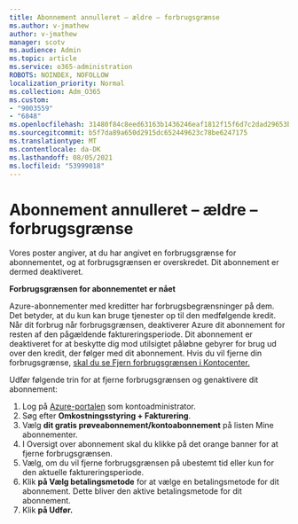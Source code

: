 ```yaml
---
title: Abonnement annulleret – ældre – forbrugsgrænse
ms.author: v-jmathew
author: v-jmathew
manager: scotv
ms.audience: Admin
ms.topic: article
ms.service: o365-administration
ROBOTS: NOINDEX, NOFOLLOW
localization_priority: Normal
ms.collection: Adm_O365
ms.custom:
- "9003559"
- "6848"
ms.openlocfilehash: 31480f84c8eed63163b1436246eaf1812f15f6d7c2dad29653b2019f8a15f1af
ms.sourcegitcommit: b5f7da89a650d2915dc652449623c78be6247175
ms.translationtype: MT
ms.contentlocale: da-DK
ms.lasthandoff: 08/05/2021
ms.locfileid: "53999018"
---
```

# <a name="subscription-cancelled---legacy---spending-limit"></a>Abonnement annulleret – ældre – forbrugsgrænse

Vores poster angiver, at du har angivet en forbrugsgrænse for abonnementet, og at forbrugsgrænsen er overskredet. Dit abonnement er dermed deaktiveret.

**Forbrugsgrænsen for abonnementet er nået**

Azure-abonnementer med kreditter har forbrugsbegrænsninger på dem. Det betyder, at du kun kan bruge tjenester op til den medfølgende kredit. Når dit forbrug når forbrugsgrænsen, deaktiverer Azure dit abonnement for resten af den pågældende faktureringsperiode. Dit abonnement er deaktiveret for at beskytte dig mod utilsigtet påløbne gebyrer for brug ud over den kredit, der følger med dit abonnement. Hvis du vil fjerne din forbrugsgrænse, [skal du se Fjern forbrugsgrænsen i Kontocenter.](https://docs.microsoft.com/azure/cost-management-billing/manage/spending-limit#remove)

Udfør følgende trin for at fjerne forbrugsgrænsen og genaktivere dit abonnement:

1. Log på [Azure-portalen](https://portal.azure.com/) som kontoadministrator.
2. Søg efter **Omkostningsstyring + Fakturering**.
3. Vælg **dit gratis prøveabonnement/kontoabonnement** på listen Mine abonnementer.
4. I Oversigt over abonnement skal du klikke på det orange banner for at fjerne forbrugsgrænsen.
5. Vælg, om du vil fjerne forbrugsgrænsen på ubestemt tid eller kun for den aktuelle faktureringsperiode.
6. Klik **på Vælg betalingsmetode** for at vælge en betalingsmetode for dit abonnement. Dette bliver den aktive betalingsmetode for dit abonnement.
7. Klik **på Udfør.**

